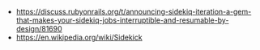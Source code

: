 - https://discuss.rubyonrails.org/t/announcing-sidekiq-iteration-a-gem-that-makes-your-sidekiq-jobs-interruptible-and-resumable-by-design/81690
- https://en.wikipedia.org/wiki/Sidekick